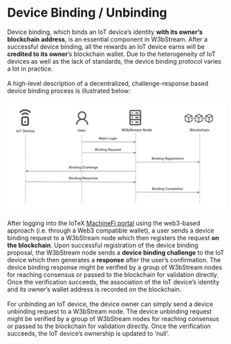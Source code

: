 # Device Binding / Unbinding

Device binding, which binds an IoT device’s identity **with its owner’s blockchain address**, is an essential component in W3bStream. After a successful device binding, all the rewards an IoT device earns will be **credited to its owner**’s blockchain wallet. Due to the heterogeneity of IoT devices as well as the lack of standards, the device binding protocol varies a lot in practice. \
\
A high-level description of a decentralized, challenge-response based device binding process is illustrated below:

![Device Binding based on "challenge-response" pattern](<../../.gitbook/assets/image (86).png>)

After logging into the IoTeX [MachineFi portal](https://portal.machinefi.com) using the web3-based approach (i.e. through a Web3 compatible wallet), a user sends a device binding request to a W3bStream node which then registers the request **on the blockchain**. Upon successful registration of the device binding proposal, the W3bStream node sends a **device binding challenge** to the IoT device which then generates a **response** after the user’s confirmation. The device binding response might be verified by a group of W3bStream nodes for reaching consensus or passed to the blockchain for validation directly. Once the verification succeeds, the association of the IoT device’s identity and its owner’s wallet address is recorded on the blockchain. \
\
For unbinding an IoT device, the device owner can simply send a device unbinding request to a W3bStream node. The device unbinding request might be verified by a group of W3bStream nodes for reaching consensus or passed to the blockchain for validation directly. Once the verification succeeds, the IoT device’s ownership is updated to ‘null’.
